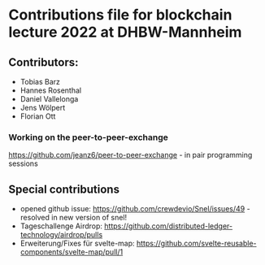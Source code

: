 # Contributions file for blockchain lecture 2022 at DHBW-Mannheim
## Contributors:
- Tobias Barz
- Hannes Rosenthal
- Daniel Vallelonga
- Jens Wölpert
- Florian Ott


### Working on the peer-to-peer-exchange
https://github.com/jeanz6/peer-to-peer-exchange - in pair programming sessions
## Special contributions
- opened github issue: https://github.com/crewdevio/Snel/issues/49 - resolved in new version of snel!
- Tageschallenge Airdrop: https://github.com/distributed-ledger-technology/airdrop/pulls 
- Erweiterung/Fixes für svelte-map: https://github.com/svelte-reusable-components/svelte-map/pull/1

